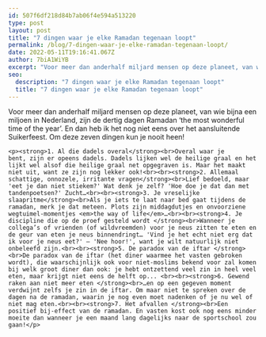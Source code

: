```yaml
---
id: 507f6df218d84b7ab06f4e594a513220
type: post
layout: post
title: "7 dingen waar je elke Ramadan tegenaan loopt"
permalink: /blog/7-dingen-waar-je-elke-ramadan-tegenaan-loopt/
date: 2022-05-11T19:16:41.067Z
author: 7biA1WiYB
excerpt: "Voor meer dan anderhalf miljard mensen op deze planeet, van wie bijna een miljoen in Nederland, zijn de dertig dagen Ramadan ‘the most wonderful time of the year’. En dan heb ik het nog niet eens over het aansluitende Suikerfeest. Om deze zeven dingen kun je nooit heen!  "
seo:
  description: "7 dingen waar je elke Ramadan tegenaan loopt"
  title: "7 dingen waar je elke Ramadan tegenaan loopt"
---
```

Voor meer dan anderhalf miljard mensen op deze planeet, van wie bijna een miljoen in Nederland, zijn de dertig dagen Ramadan ‘the most wonderful time of the year’. En dan heb ik het nog niet eens over het aansluitende Suikerfeest. Om deze zeven dingen kun je nooit heen!  

    <p><strong>1. Al die dadels overal</strong><br>Overal waar je bent, zijn er opeens dadels. Dadels lijken wel de heilige graal en het lijkt wel alsof die heilige graal net opgegraven is. Maar het maakt niet uit, want ze zijn nog lekker ook!<br><br><strong>2. Allemaal schattige, onnozele, irritante vragen</strong><br>Lief bedoeld, maar 'eet je dan niet stiekem?' Wat denk je zelf? 'Hoe doe je dat dan met tandenpoetsen?' Zucht…<br><br><strong>3. Je vreselijke slaapritme</strong><br>Als je iets te laat naar bed gaat tijdens de ramadan, merk je dat meteen. Plots zijn middagdutjes en onvoorziene wegtuimel-momentjes <em>the way of life</em>…<br><br><strong>4. Je discipline die op de proef gesteld wordt </strong><br>Wanneer je collega’s of vrienden (of wildvreemden) voor je neus zitten te eten en de geur van eten je neus binnendringt… 'Vind je het echt niet erg dat ik voor je neus eet?' – 'Nee hoor!', want je wilt natuurlijk niet onbeleefd zijn.<br><br><strong>5. De paradox van de iftar </strong><br>De paradox van de iftar (het diner waarmee het vasten gebroken wordt), die waarschijnlijk ook voor niet-moslims bekend voor zal komen bij welk groot diner dan ook: je hebt ontzettend veel zin in heel veel eten, maar krijgt niet eens de helft op... <br><br><strong>6. Gewend raken aan niet meer eten </strong><br>…en op een gegeven moment verdwijnt zelfs je zin in de iftar. Om maar niet te spreken over de dagen na de ramadan, waarin je nog even moet nadenken of je nu wel of niet mag eten.<br><br><strong>7. Het afvallen </strong><br>Een positief bij-effect van de ramadan. En vasten kost ook nog eens minder moeite dan wanneer je een maand lang dagelijks naar de sportschool zou gaan!</p>  
